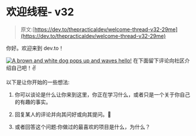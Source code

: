 # 欢迎线程- v32

> 原文:[https://dev.to/thepracticaldev/welcome-thread-v32-29me](https://dev.to/thepracticaldev/welcome-thread-v32-29me)

你好。欢迎来到 dev.to！

[![A brown and white dog pops up and waves hello!](../Images/b83b0a1836c101c994ad8237eedd2cdb.png)](https://i.giphy.com/media/bcKmIWkUMCjVm/giphy.gif) 
在下面留下评论向社区介绍自己吧！✌️

以下是让你开始的一些想法:

1.  你可以谈论是什么让你来到这里，你正在学习什么，或者只是一个关于你自己的有趣的事实。

2.  回复某人的评论并向其问好或向其提问。👋

3.  或者回答这个问题:你做过的最喜欢的项目是什么，为什么？